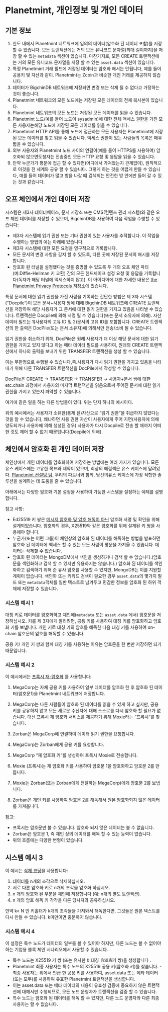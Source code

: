 <!---
Copyright © 2020 Interplanetary Database Association e.V.,
Planetmint and IPDB software contributors.
SPDX-License-Identifier: (Apache-2.0 AND CC-BY-4.0)
Code is Apache-2.0 and docs are CC-BY-4.0
--->

# Planetmint, 개인정보 및 개인 데이터

## 기본 정보

1. 한도 내에서 Planetmint 네트워크에 임의의 데이터(암호화 된 데이터 포함)를 저장 할 수 있습니다. 모든 트랜잭션에는 거의 모든 유니코드 문자열(최대 길이까지)을 저장 할 수 있는 `metadata` 섹션이 있습니다. 마찬가지로, 모든 CREATE 트랜잭션에는 거의 모든 유니코드 문자열을 저장 할 수 있는 `asset.data` 섹션이 있습니다.
2.  특정 Planetmint 거래 필드에 저장된 데이터는 암호화 해서는 안됩니다, 예를 들어 공용키 및 자산과 같이. Planetmint는 Zcoin과 비슷한 개인 거래를 제공하지 않습니다.
3.  데이터가 BigchinDB 네트워크에 저장되면 변경 또는 삭제 될 수 없다고 가정하는 것이 좋습니다.
4.  Planetmint 네트워크의 모든 노드에는 저장된 모든 데이터의 전체 복사본이 있습니다.
5.  Planetmint 네트워크의 모든 노드는 저장된 모든 데이터를 읽을 수 있습니다.
6.  Planetmint 노드(예를 들어 노드이 sysadmin)에 대한 전체 액세스 권한을 가진 모든 사용자는해당 노드에 저장된 모든 데이터를 읽을 수 있습니다.
7.  Planetmint HTTP API를 통해 노드에 접근하는 모든 사용자는 Planetmint에 저장된 모든 데이터를 찾고 읽을 수 있습니다. 액세스 권한이 있는 사람들의 목록은 매우 짧을 수 있습니다.
8.  외부 사용자와 Planetmint 노드 사이의 연결이(예를 들어 HTTPS를 사용하여) 암호화되 않으면도청자는 전송중인 모든 HTTP 요청 및 응답을 읽을 수 있습니다.
9.  만약 누군가가 평문에 접근 할 수 있다면(어디에서 가져왔는지 관계없이), 원칙적으로 이것을 전 세계와 공유 할 수 있습니다. 그렇게 하는 것을 어렵게 만들 수 있습니다, 예를 들어 데이터가 많고 방을 나갈 떄 검색되는 안전한 방 안에만 들어 갈 수 있는 것과 같습니다.

## 오프 체인에서 개인 데이터 저장

시스템은 제3자 데이터베이스, 문서 저장소 또는 CMS(컨텐츠 관리 시스템)와 같은 오프 체인 데이터를 저장할 수 있으며, BigchinDB를 사용하여 다음 작업을 수행할 수 있습니다:

- 제3자 시스템에 읽기 권한 또는 기타 권한이 있는 사용자를 추적합니다. 이 작업을 수행하는 방법의 예는 아래에 있습니다.
- 제3자 시스템에 대한 모든 요청을 영구적으로 기록합니다.
- 모든 문서의 변경 사항을 감지 할 수 있도록, 다른 곳에 저장된 문서의 해시를 저장합니다.
- 암호화 된 터널을 설정했다는 것을 증명할 수 있도록 두 개의 오프 체인 파티(예:Diffie-Hellman 키 교환) 간의 모든 핸드셰이크 설정 요청 및 응답을 기록합니다(독자가 해당 터널에 액세스하지 않고). 이 아이디어에 대한 자세한 내용은 [the Planetmint Privacy Protocols 저장소](https://github.com/planetmint/privacy-protocols)에 있습니다. 

특정 문서에 대한 읽기 권한을 가진 사람을 기록하는 간단한 방법은 제 3자 시스템(“Docpile“)이 모든 문서+사용자 쌍에 대해 BigchinDB 네트워크에 CREATE 트랜잭션을 저장하여 해당 사용자가 그 문서에 대한 읽기 권한을 가지고 있음을 나타낼 수 있습니다. 트랜잭션은 Docpile에 의해 서명 될 수 있습니다(또는 문서 소유자에 의해). 자산 데이터 필드는 1)사용자의 고유 ID 및 2)문서의 고유 ID를 포함합니다. CREATE 트랜잭션의 한 출력은 DocPile(또는 문서 소유자)에 의해서만 전송/소비 될 수 있습니다. 


읽기 권한을 취소하기 위해, DocPile은 원래 사용자가 더 이상 해당 문서에 대한 읽기 권한을 가지고 있지 않다고 하는 메타 데이터 필드를 사용하여, 원래의 CREATE 트랜잭션에서 하나의 출력을 보내기 위한 TRANSFER 트랜잭션을 생성 할 수 있습니다.

이는 무한정으로 수행될 수 있습니다,즉.사용자가 다시 읽기 권한을 가지고 있음을 나타내기 위해 다른 TRANSFER 트랜잭션을 DocPile에서 작성할 수 있습니다.

DocPile은 CREATE → TRANSFER → TRANSFER → 사용자+문서 쌍에 대한 etc.chain 과정에서 사용자의 마지막 트랜잭션을 읽음으로써 주어진 문서에 대한 읽기 권한을 가지고 있는지 파악할 수 있습니다.

여기에 같은 일을 하는 다른 방법들이 있다. 위는 단지 하나의 예시이다.

위의 예시에서는 사용자가 소유한(통제 된)자산으로 “읽기 권한“을 취급하지 않았다는 것을 알 수 있습니다, 왜냐하면 사용 권한 자산이 사용자에게 주어 지면(사용자에 의해 양도되거나 사용자에 의해 생성된 경우) 사용자가 다시 Docpile로 전송 할 때까지 어떠한 것도 제어 할 수 없기 때문입니다(Docpile에 의해).  

## 체인에서 암호화 된 개인 데이터 저장

체인상에서 개인 데이터를 암호화하여 저장하는 방법에는 여러 가지가 있습니다. 모든 유스 케이스에는 고유한 목표와 제약이 있으며, 최상의 해결책은 유스 케이스에 달려있다. 
[Planetmint 컨설팅 팀](https://www.planetmint.io/services/), 우리의 파트너와 함께, 당신의유스 케이스에 가장 적합한 솔루션을 설계하는 데 도움을 줄 수 있습니다.

아래에서는 다양한 암호화 기본 설정을 사용하여 가능한 시스템을 설정하는 예제를 설명합니다.

참고 사항:

- Ed25519 키 쌍은 [메시지 암호화 및 암호 해독이 아닌](https://crypto.stackexchange.com/questions/27866/why-curve25519-for-encryption-but-ed25519-for-signatures) 암호화 서명 및 확인을 위해 설계되었습니다. 암호화의 경우, X25519와 같은 암호화를 위해 설계된 키 쌍을 사용해야 합니다.
- 누군가(또는 어떤 그룹)이 체인상의 암호화 된 데이터를 해독하는 방법을 발표하면 암호화 된 데이터에 액세스 할 수 있는 모든 사람이 평문을 가져올 수 있습니다. 데이터는 삭제할 수 없습니다.
- 암호화 된 데이터는 MongoDM에서 색인을 생성하거나 검색 할 수 없습니다.(암호문을 색인화하고 검색 할 수 있지만 유용하지는 않습니다.) 암호화 된 데이터를 색인화하고 검색하기 위해 준 유사 암호를 사용할 수 있지만, MongoDB는 이를 지원할 계획이 없습니다. 색인화 또는 키워드 검색이 필요한 경우 `asset.data`의 몇가지 필드 또는 `metadata`객체를 일반 텍스트로 남겨두고 민감한 정보를 암호화 된 하위 객체에 저장할 수 있습니다.

### 시스템 예시 1

대칭 키로 데이터를 암호화하고 체인에(`metadata` 또는 `asset.data` 에서) 암호문을 저장하십시오. 키를 제 3자에게 알리려면, 공용 키를 사용하여 대칭 키를 암호화하고 암호화 키를 보냅니다. 개인 키로 대칭 키의 암호를 해독한 다음 대칭 키를 사용하여 on-chain 암호문의 암호를 해독할 수 있습니다.

공용 키/ 개인 키 쌍과 함께 대칭 키를 사용하는 이유는 암호문을 한 번만 저장하면 되기 때문입니다.

### 시스템 예시 2

이 예시에서는 [프록시 재-암호화](https://en.wikipedia.org/wiki/Proxy_re-encryption) 를 사용합니다:

1. MegaCorp는 자체 공용 키를 사용하여 일부 데이터를 암호화 한 후 암호화 된 데이터(암호문1)을 Planetmint 네트워크에 저장합니다.

2. MegaCorp는 다른 사람들이 암호화 된 데이터를 읽을 수 있게 하고 싶지만, 공용 키를 공유하지 않고 모든 새로운 수신자에 대해 스스로를 다시 암호화 할 필요가 없습니다. 대신 프록시 재 암호화 서비스를 제공하기 위해 Moxie라는 “프록시“를 찾습니다.
3.  Zorban은 MegaCorp에 연결하여 데이터 읽기 권한을 요청합니다.
4.  MegaCorp는 Zorban에게 공용 키를 요청합니다. 
5.  MegaCorp “재 암호화 키“를 생성하여 프록시 Moxie로 전송합니다.
6.  Moxie (프록시)는 재 암호화 키를 사용하여 암호문 1을 암호화하고 암호문 2를 만듭니다.
7.  Moxie는 Zorban(또는 Zorban에게 전달하는 MegaCorp)에게 암호문 2를 보냅니다.
8.   Zorban은 개인 키를 사용하여 암호문 2를 해독해서 원본 암호화되지 않은 데이터를 가져옵니다. 

참고:

- 프록시는 암호문만 볼 수 있습니다. 암호화 되지 않은 데이터는 볼 수 없습니다.
- Zorban은 암호문 1, 즉 체인 상의 데이터를 해독 할 수 있는 능력이 없습니다.
- 위의 흐름에는 다양한 변형이 있습니다.

## 시스템 예시 3

이 예시는 [삭제 코딩](https://en.wikipedia.org/wiki/Erasure_code)을 사용합니다:

1. 데이터를 n개의 조각으로 삭제하십시오.
2. 서로 다른 암호화 키로 n개의 조각을 암호화 하십시오.
3. n 개의 암호화 된 부분을 체인에 저장합니다 (예: n개의 별도 트랜잭션).
4. n 개의 암호 해독 키 각각을 다른 당사자와 공유하십시오.

만약 k< N 인 키홀더가 k개의 조각들을 가져와서 해독한다면, 그것들은 원본 텍스트를 다시 만들 수 있습니다. k미만이면 충분하지 않습니다.

### 시스템 예시 4

이 설정은 특수 노드가 데이터의 일부를 볼 수 있어야 하지만, 다른 노드는 볼 수 없어야 하는 기업용 블록 체인 시나리오에서 사용할 수 있습니다.

- 특수 노드는 X25519 키 쌍 (또는 유사한 비대칭 *암호화*키 쌍)을 생성합니다 .
- Planetmint 최종 사용자는 특수 노드의 X25519 공용 키(암호화 키)를 찾습니다.
  -최종 사용자는 위에서 언급 한 공용 키를 사용하여, asset.data 또는 메타 데이터(또는 모두)를 사용하여 유효한 Planetmint 트랜잭션을 생성합니다.
- 이는 asset.data 또는 메타 데이터의 내용이 유효성 검증에 중요하지 않은 트랜잭션에 대해서만 수행되므로, 모든 노드 운영자가 트랜잭션을 검증 할 수 있습니다.
- 특수 노드는 암호화 된 데이터를 해독 할 수 있지만, 다른 노드 운영자와 다른 최종 사용자는 할 수 없습니다.
